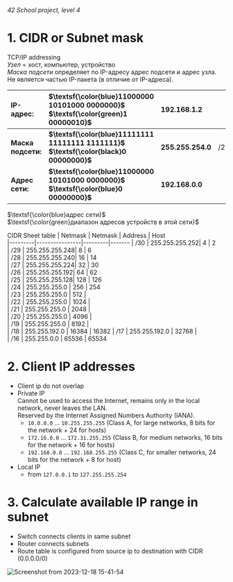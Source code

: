 _42 School project, level 4_

# 1. CIDR or Subnet mask
TCP/IP addressing  
_Узел_ = хост, компьютер, устройство  
_Маска подсети_ определяет по IP-адресу адрес подсети и адрес узла. Не является частью IP-пакета (в отличие от IP-адреса).  

| **IP-адрес:**       | **$\textsf{\color{blue}11000000 10101000 0000000}$ $\textsf{\color{green}1 00000010}$** | **192.168.1.2**    |     |
|:--------------------|:----------------------------------------------------------------------------------------|:-------------------|-----|
| **Маска подсети:**  | **$\textsf{\color{blue}11111111 11111111 1111111}$ $\textsf{\color{black}0 00000000}$** | **255.255.254.0**  | /23 |
| **Адрес сети:**     | **$\textsf{\color{blue}11000000 10101000 0000000}$ $\textsf{\color{blue}0 00000000}$**  | **192.168.0.0**    |     |

$\textsf{\color{blue}адрес сети}$  
$\textsf{\color{green}диапазон адресов устройств в этой сети}$  

CIDR Sheet table
| Netmask | Netmask        | Address | Host  
|---------|----------------|---------|-------
| /30     | 255.255.255.252| 4       | 2     
| /29     | 255.255.255.248| 8       | 6     
| /28     | 255.255.255.240| 16      | 14    
| /27     | 255.255.255.224| 32      | 30    
| /26     | 255.255.255.192| 64      | 62    
| /25     | 255.255.255.128| 128     | 126   
| /24     | 255.255.255.0  | 256     | 254   
| /23     | 255.255.255.0  | 512     |       
| /22     | 255.255.255.0  | 1024    |       
| /21     | 255.255.255.0  | 2048    |       
| /20     | 255.255.255.0  | 4096    |       
| /19     | 255.255.255.0  | 8192    |    
| /18     | 255.255.192.0  | 16384   | 16382 
| /17     | 255.255.192.0  | 32768   |       
| /16     | 255.255.0.0    | 65536   | 65534 


# 2. Client IP addresses
* Client ip do not overlap  
* Private IP  
Cannot be used to access the Internet, remains only in the local network, never leaves the LAN.  
Reserved by the Internet Assigned Numbers Authority (IANA).  
    + `10.0.0.0` ... `10.255.255.255`     (Class A, for large networks,   8 bits for the network + 24 for hosts)
    + `172.16.0.0` ... `172.31.255.255`   (Class B, for medium networks, 16 bits for the network + 16 for hosts)
    + `192.168.0.0` ... `192.168.255.255` (Class C, for smaller networks, 24 bits for the network + 8 for host)
* Local IP
    + from `127.0.0.1` to `127.255.255.254`

# 3. Calculate available IP range in subnet
* Switch connects clients in same subnet  
* Router connects subnets
* Route table is configured from source ip to destination with CIDR (0.0.0.0/0)




![Screenshot from 2023-12-18 15-41-54](https://github.com/akostrik/net_practice/assets/22834202/429cb593-9681-44fd-bed8-f5629d8e2100)
